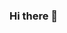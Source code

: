 ### Hi there 👋

<!--
**RCorbelli/RCorbelli** is a ✨ _special_ ✨ repository because its `README.md` (this file) appears on your GitHub profile.


# Título do Projeto

Uma breve descrição sobre o que esse projeto faz e para quem ele é


## 🚀 Sobre mim
Eu sou uma pessoa desenvolvedora full-stack...


# Olá, eu sou a Katherine! 👋


## 🔗 Links
[![portfolio](https://img.shields.io/badge/my_portfolio-000?style=for-the-badge&logo=ko-fi&logoColor=white)](https://katherinempeterson.com/)
[![linkedin](https://img.shields.io/badge/linkedin-0A66C2?style=for-the-badge&logo=linkedin&logoColor=white)](https://www.linkedin.com/)
[![twitter](https://img.shields.io/badge/twitter-1DA1F2?style=for-the-badge&logo=twitter&logoColor=white)](https://twitter.com/)


## Outras seções comuns em perfis do GitHub
👩‍💻 Trabalho atualmente na/no...

🧠 Estou aprendendo...

👯‍♀️ Procuro colaborar em...

🤔 Procuro ajuda com...

💬 Me pergunte sobre...

📫 Como entrar em contato comigo...

😄 Pronomes...

⚡️ Fatos engraçados...


## 🛠 Habilidades
Javascript, HTML, CSS...

